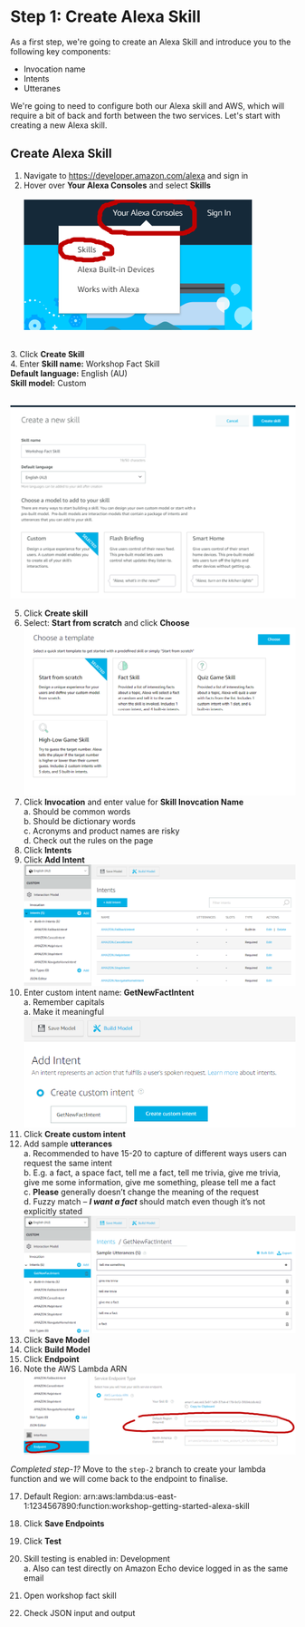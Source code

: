 # Step 1: Create Alexa Skill

As a first step, we're going to create an Alexa Skill and introduce you to the following key components: 
- Invocation name
- Intents
- Utteranes

We're going to need to configure both our Alexa skill and AWS, which will require a bit of back and forth between the two services. Let's start with creating a new Alexa skill.

## Create Alexa Skill
1.	Navigate to https://developer.amazon.com/alexa and sign in
2.	Hover over <b>Your Alexa Consoles</b> and select <b>Skills</b><br /><br />
![Open skills console](https://github.com/h0psing/melb-amazon-alexa-meetup/blob/master/images/open-skills-console.png)
<br />
3.	Click <b>Create Skill</b> <br />
4.	Enter <b>Skill name:</b> Workshop Fact Skill 
<br />     <b>Default language:</b> English (AU)
<br />     <b>Skill model:</b> Custom <br /><br />

![Create skill 01](https://github.com/h0psing/melb-amazon-alexa-meetup/blob/master/images/Create-skill-01.png)

5.	Click <b>Create skill</b>
6.	Select: <b>Start from scratch</b> and click <b>Choose</b> <br />
![Create skill 02](https://github.com/h0psing/melb-amazon-alexa-meetup/blob/master/images/Create-skill-02.png)
7.	Click <b>Invocation</b> and enter value for <b>Skill Inovcation Name</b>
<br />    a.	Should be common words
<br />    b.	Should be dictionary words
<br />    c.	Acronyms and product names are risky
<br />    d.	Check out the rules on the page
8.	Click <b>Intents</b>
9.	Click <b>Add Intent</b>
![Add intent 01](https://github.com/h0psing/melb-amazon-alexa-meetup/blob/master/images/Add-intent-01.png)
10.	Enter custom intent name: <b>GetNewFactIntent</b>
<br />  a.	Remember capitals 
<br />  a.	Make it meaningful 
![Add intent 02](https://github.com/h0psing/melb-amazon-alexa-meetup/blob/master/images/Add-intent-02.png)
11.	Click <b>Create custom intent</b>
12.	Add sample <b>utterances</b>
<br />  a.	Recommended to have 15-20 to capture of different ways users can request the same intent
<br />  b.	E.g. a fact, a space fact, tell me a fact, tell me trivia, give me trivia, give me some information, give me something, please tell me a fact
<br />  c.	<b>Please</b> generally doesn’t change the meaning of the request 
<br />  d.	Fuzzy match – <i><b>I want a fact</b></i> should match even though it’s not explicitly stated <br />
![Add intent 03](https://github.com/h0psing/melb-amazon-alexa-meetup/blob/master/images/Add-intent-03.png)
13.	Click <b>Save Model</b>
14.	Click <b>Build Model</b>
15.	Click <b>Endpoint</b>
16.	Note the  AWS Lambda ARN <br />
![Note ARN Endpoint 01](https://github.com/h0psing/melb-amazon-alexa-meetup/blob/master/images/arn-endpoint-01.png)

*Completed step-1?* Move to the `step-2` branch to create your lambda function and we will come back to the endpoint to finalise.



17.	Default Region: arn:aws:lambda:us-east-1:1234567890:function:workshop-getting-started-alexa-skill




18.	Click <b>Save Endpoints</b>
19.	Click <b>Test</b>
20.	Skill testing is enabled in: Development
<br />  a.	Also can test directly on Amazon Echo device logged in as the same email
21.	Open workshop fact skill
22.	Check JSON input and output


